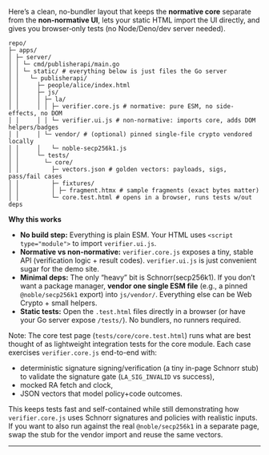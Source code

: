 Here’s a clean, no-bundler layout that keeps the **normative core** separate from the **non‑normative UI**, lets your static HTML import the UI directly, and gives you browser‑only tests (no Node/Deno/dev server needed).

```
repo/
├─ apps/
│ ├─ server/
│ │ └─ cmd/publisherapi/main.go
│ │ └─ static/ # everything below is just files the Go server
│ │   └─ publisherapi/
│ │     ├─ people/alice/index.html
│ │     ├─ js/
│ │     │ ├─ la/
│ │     │ │ ├─ verifier.core.js # normative: pure ESM, no side-effects, no DOM
│ │     │ │ └─ verifier.ui.js # non‑normative: imports core, adds DOM helpers/badges
│ │     │ └─ vendor/ # (optional) pinned single‑file crypto vendored locally
│ │     │   └─ noble-secp256k1.js
│ │     └─ tests/
│ │       └─ core/
│ │         ├─ vectors.json # golden vectors: payloads, sigs, pass/fail cases
│ │         ├─ fixtures/
│ │         │ ├─ fragment.htmx # sample fragments (exact bytes matter)
│ │         └─ core.test.html # opens in a browser, runs tests w/out deps
```

**Why this works**

-   **No build step:** Everything is plain ESM. Your HTML uses `<script type="module">` to import `verifier.ui.js`.
-   **Normative vs non‑normative:** `verifier.core.js` exposes a tiny, stable API (verification logic + result codes). `verifier.ui.js` is just convenient sugar for the demo site.
-   **Minimal deps:** The only “heavy” bit is Schnorr(secp256k1). If you don’t want a package manager, **vendor one single ESM file** (e.g., a pinned `@noble/secp256k1` export) into `js/vendor/`. Everything else can be Web Crypto + small helpers.
-   **Static tests:** Open the `.test.html` files directly in a browser (or have your Go server expose `/tests/`). No bundlers, no runners required.

Note: The core test page (`tests/core/core.test.html`) runs what are best thought of as lightweight integration tests for the core module. Each case exercises `verifier.core.js` end-to-end with:

-   deterministic signature signing/verification (a tiny in-page Schnorr stub) to validate the signature gate (`LA_SIG_INVALID` vs success),
-   mocked RA fetch and clock,
-   JSON vectors that model policy+code outcomes.

This keeps tests fast and self-contained while still demonstrating how `verifier.core.js` uses Schnorr signatures and policies with realistic inputs. If you want to also run against the real `@noble/secp256k1` in a separate page, swap the stub for the vendor import and reuse the same vectors.

---
